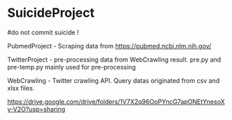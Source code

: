# SuicideProject
#do not commit suicide !




PubmedProject - Scraping data from https://pubmed.ncbi.nlm.nih.gov/

TwitterProject - pre-processing data from WebCrawling result. pre.py and pre-temp.py mainly used for pre-processing

WebCrawling - Twitter crawling API. Query datas originated from csv and xlsx files.

https://drive.google.com/drive/folders/1V7X2q96OoPYncG7apONEtYnesoXy-V2O?usp=sharing
